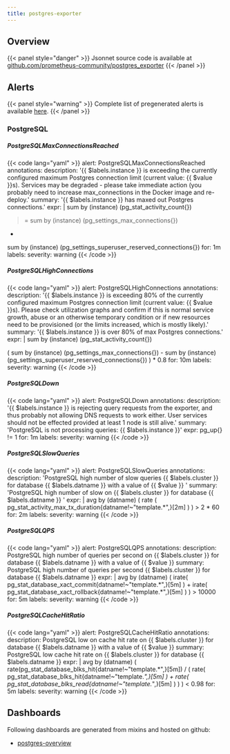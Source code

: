 ```yaml
---
title: postgres-exporter
---
```


## Overview



{{< panel style="danger" >}}
Jsonnet source code is available at [github.com/prometheus-community/postgres_exporter](https://github.com/prometheus-community/postgres_exporter/tree/master/postgres_mixin)
{{< /panel >}}

## Alerts

{{< panel style="warning" >}}
Complete list of pregenerated alerts is available [here](https://github.com/monitoring-mixins/website/blob/master/assets/postgres-exporter/alerts.yaml).
{{< /panel >}}

### PostgreSQL

##### PostgreSQLMaxConnectionsReached

{{< code lang="yaml" >}}
alert: PostgreSQLMaxConnectionsReached
annotations:
  description: '{{ $labels.instance }} is exceeding the currently configured maximum
    Postgres connection limit (current value: {{ $value }}s). Services may be degraded
    - please take immediate action (you probably need to increase max_connections
    in the Docker image and re-deploy.'
  summary: '{{ $labels.instance }} has maxed out Postgres connections.'
expr: |
  sum by (instance) (pg_stat_activity_count{})
  >=
  sum by (instance) (pg_settings_max_connections{})
  -
  sum by (instance) (pg_settings_superuser_reserved_connections{})
for: 1m
labels:
  severity: warning
{{< /code >}}
 
##### PostgreSQLHighConnections

{{< code lang="yaml" >}}
alert: PostgreSQLHighConnections
annotations:
  description: '{{ $labels.instance }} is exceeding 80% of the currently configured
    maximum Postgres connection limit (current value: {{ $value }}s). Please check
    utilization graphs and confirm if this is normal service growth, abuse or an otherwise
    temporary condition or if new resources need to be provisioned (or the limits
    increased, which is mostly likely).'
  summary: '{{ $labels.instance }} is over 80% of max Postgres connections.'
expr: |
  sum by (instance) (pg_stat_activity_count{})
  >
  (
    sum by (instance) (pg_settings_max_connections{})
    -
    sum by (instance) (pg_settings_superuser_reserved_connections{})
  ) * 0.8
for: 10m
labels:
  severity: warning
{{< /code >}}
 
##### PostgreSQLDown

{{< code lang="yaml" >}}
alert: PostgreSQLDown
annotations:
  description: '{{ $labels.instance }} is rejecting query requests from the exporter,
    and thus probably not allowing DNS requests to work either. User services should
    not be effected provided at least 1 node is still alive.'
  summary: 'PostgreSQL is not processing queries: {{ $labels.instance }}'
expr: pg_up{} != 1
for: 1m
labels:
  severity: warning
{{< /code >}}
 
##### PostgreSQLSlowQueries

{{< code lang="yaml" >}}
alert: PostgreSQLSlowQueries
annotations:
  description: 'PostgreSQL high number of slow queries {{ $labels.cluster }} for database
    {{ $labels.datname }} with a value of {{ $value }} '
  summary: 'PostgreSQL high number of slow on {{ $labels.cluster }} for database {{
    $labels.datname }} '
expr: |
  avg by (datname) (
    rate (
      pg_stat_activity_max_tx_duration{datname!~"template.*",}[2m]
    )
  ) > 2 * 60
for: 2m
labels:
  severity: warning
{{< /code >}}
 
##### PostgreSQLQPS

{{< code lang="yaml" >}}
alert: PostgreSQLQPS
annotations:
  description: PostgreSQL high number of queries per second on {{ $labels.cluster
    }} for database {{ $labels.datname }} with a value of {{ $value }}
  summary: PostgreSQL high number of queries per second {{ $labels.cluster }} for
    database {{ $labels.datname }}
expr: |
  avg by (datname) (
    irate(
      pg_stat_database_xact_commit{datname!~"template.*",}[5m]
    )
    +
    irate(
      pg_stat_database_xact_rollback{datname!~"template.*",}[5m]
    )
  ) > 10000
for: 5m
labels:
  severity: warning
{{< /code >}}
 
##### PostgreSQLCacheHitRatio

{{< code lang="yaml" >}}
alert: PostgreSQLCacheHitRatio
annotations:
  description: PostgreSQL low on cache hit rate on {{ $labels.cluster }} for database
    {{ $labels.datname }} with a value of {{ $value }}
  summary: PostgreSQL low cache hit rate on {{ $labels.cluster }} for database {{
    $labels.datname }}
expr: |
  avg by (datname) (
    rate(pg_stat_database_blks_hit{datname!~"template.*",}[5m])
    /
    (
      rate(
        pg_stat_database_blks_hit{datname!~"template.*",}[5m]
      )
      +
      rate(
        pg_stat_database_blks_read{datname!~"template.*",}[5m]
      )
    )
  ) < 0.98
for: 5m
labels:
  severity: warning
{{< /code >}}
 
## Dashboards
Following dashboards are generated from mixins and hosted on github:


- [postgres-overview](https://github.com/monitoring-mixins/website/blob/master/assets/postgres-exporter/dashboards/postgres-overview.json)
